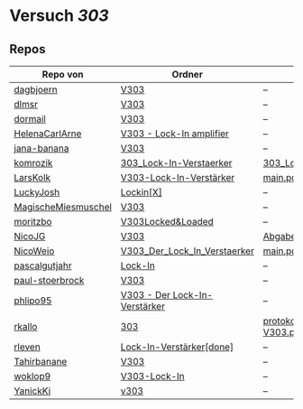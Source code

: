 # Versuch *303*

## Repos

|                     Repo von                     |                                                            Ordner                                                            |                                                                                                                              PDFs                                                                                                                               |
|--------------------------------------------------|------------------------------------------------------------------------------------------------------------------------------|-----------------------------------------------------------------------------------------------------------------------------------------------------------------------------------------------------------------------------------------------------------------|
|[dagbjoern](../repo/dagbjoern)                    |[V303](https://github.com/dagbjoern/AP-Physik/tree/master/V303)                                                               |–                                                                                                                                                                                                                                                                |
|[dlmsr](../repo/dlmsr)                            |[V303](https://github.com/dlmsr/praktikum/tree/master/V303)                                                                   |–                                                                                                                                                                                                                                                                |
|[dormail](../repo/dormail)                        |[V303](https://github.com/dormail/ap/tree/main/V303)                                                                          |–                                                                                                                                                                                                                                                                |
|[HelenaCarlArne](../repo/HelenaCarlArne)          |[V303 - Lock-In amplifier](https://github.com/HelenaCarlArne/ProtokolleAP/tree/master/V303%20-%20Lock-In%20amplifier)         |–                                                                                                                                                                                                                                                                |
|[jana-banana](../repo/jana-banana)                |[V303](https://github.com/jana-banana/AP-2020/tree/main/we%20did%20that/V303)                                                 |–                                                                                                                                                                                                                                                                |
|[komrozik](../repo/komrozik)                      |[303_Lock-In-Verstaerker](https://github.com/komrozik/AP2019/tree/master/303_Lock-In-Verstaerker)                             |[303_Lock_In_Verstärker.pdf](https://docs.google.com/viewer?url=https://raw.githubusercontent.com/komrozik/AP2019/master/303_Lock-In-Verstaerker/303_Lock_In_Verst%C3%A4rker.pdf)                                                                                |
|[LarsKolk](../repo/LarsKolk)                      |[V303-Lock-In-Verstärker](https://github.com/LarsKolk/Anfaengerpraktikum/tree/master/V303-Lock-In-Verst%C3%A4rker)            |[main.pdf](https://docs.google.com/viewer?url=https://raw.githubusercontent.com/LarsKolk/Anfaengerpraktikum/master/V303-Lock-In-Verst%C3%A4rker/main.pdf)                                                                                                        |
|[LuckyJosh](../repo/LuckyJosh)                    |[Lockin[X]](https://github.com/LuckyJosh/APPhysik/tree/master/Lockin%5BX%5D)                                                  |–                                                                                                                                                                                                                                                                |
|[MagischeMiesmuschel](../repo/MagischeMiesmuschel)|[V303](https://github.com/MagischeMiesmuschel/AnfaengerPraktikum/tree/master/V303)                                            |–                                                                                                                                                                                                                                                                |
|[moritzbo](../repo/moritzbo)                      |[V303Locked&Loaded](https://github.com/moritzbo/anfaenger_praktikum/tree/main/V303Locked%26Loaded)                            |–                                                                                                                                                                                                                                                                |
|[NicoJG](../repo/NicoJG)                          |[V303](https://github.com/NicoJG/Anfaengerpraktikum/tree/master/V303)                                                         |[Abgabe.pdf](https://docs.google.com/viewer?url=https://raw.githubusercontent.com/NicoJG/Anfaengerpraktikum/master/V303/Abgabe.pdf)                                                                                                                              |
|[NicoWeio](../repo/NicoWeio)                      |[V303_Der_Lock_In_Verstaerker](https://github.com/NicoWeio/AP/tree/gh-pages/V303_Der_Lock_In_Verstaerker)                     |[main.pdf](https://docs.google.com/viewer?url=https://raw.githubusercontent.com/NicoWeio/AP/gh-pages/V303_Der_Lock_In_Verstaerker/build/main.pdf)                                                                                                                |
|[pascalgutjahr](../repo/pascalgutjahr)            |[Lock-In](https://github.com/pascalgutjahr/Praktikum-1/tree/master/Lock-In)                                                   |–                                                                                                                                                                                                                                                                |
|[paul-stoerbrock](../repo/paul-stoerbrock)        |[V303](https://github.com/paul-stoerbrock/Praktikum/tree/master/V303)                                                         |–                                                                                                                                                                                                                                                                |
|[phlipo95](../repo/phlipo95)                      |[V303 - Der Lock-In-Verstärker](https://github.com/phlipo95/AP-Praktikum/tree/master/V303%20-%20Der%20Lock-In-Verst%C3%A4rker)|–                                                                                                                                                                                                                                                                |
|[rkallo](../repo/rkallo)                          |[303](https://github.com/rkallo/APWS1718/tree/master/303)                                                                     |[protokoll_Lars.pdf](https://docs.google.com/viewer?url=https://raw.githubusercontent.com/rkallo/APWS1718/master/303/protokoll_Lars.pdf)<br/>[V303.pdf](https://docs.google.com/viewer?url=https://raw.githubusercontent.com/rkallo/APWS1718/master/303/V303.pdf)|
|[rleven](../repo/rleven)                          |[Lock-In-Verstärker[done]](https://github.com/rleven/richard_joell_Praktikum/tree/master/Lock-In-Verst%C3%A4rker%5Bdone%5D)   |–                                                                                                                                                                                                                                                                |
|[Tahirbanane](../repo/Tahirbanane)                |[V303](https://github.com/Tahirbanane/AP/tree/main/V303)                                                                      |–                                                                                                                                                                                                                                                                |
|[woklop9](../repo/woklop9)                        |[V303-Lock-In](https://github.com/woklop9/Anfaengerpraktikum/tree/master/V303-Lock-In)                                        |–                                                                                                                                                                                                                                                                |
|[YanickKi](../repo/YanickKi)                      |[v303](https://github.com/YanickKi/AP_T_Y/tree/main/v303)                                                                     |–                                                                                                                                                                                                                                                                |
